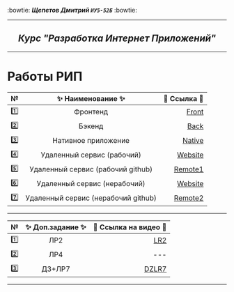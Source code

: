 :bowtie:
***Щепетов Дмитрий `ИУ5-52Б`*** 
:bowtie:
</p>

___

<h2 align="center"><i>Курс "Разработка Интернет Приложений"</i></h2>

___


#   **Работы РИП**


| №| :sparkles: Наименование :sparkles:   |:round_pushpin: Ссылка :round_pushpin:|
| ------------- |:------------------:| -----:|
| :one: | Фронтенд   | [Front](https://github.com/sh-dimitrij/fablab-frontend) |
| :two: | Бэкенд  | [Back](https://github.com/sh-dimitrij/fablab-backend) |
| :three: | Нативное приложение | [Native](https://github.com/sh-dimitrij/fablab-native)  |
| :four: | Удаленный сервис (рабочий) | [Website](https://sh-dimitrij.github.io/fablab/) |
| :five: | Удаленный сервис (рабочий github) | [Remote1](https://github.com/sh-dimitrij/fablab) |
| :six: | Удаленный сервис (нерабочий) | [Website](https://sh-dimitrij.github.io/pwapages/) |
| :seven: | Удаленный сервис (нерабочий github) | [Remote2](https://github.com/sh-dimitrij/pwapages) |

___

| №| :sparkles: Доп.задание :sparkles:   |:round_pushpin: Ссылка на видео :round_pushpin:|
| ------------- |:------------------:| -----:|
| :one: | ЛР2   | [LR2](https://youtu.be/6f4Ajj8MVf4)|
| :two: | ЛР4   | --- |
| :three: | ДЗ+ЛР7   | [DZLR7](https://youtu.be/PVcfMC5gGrE)|

___
